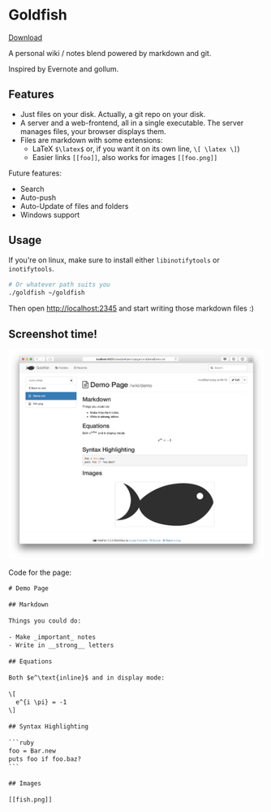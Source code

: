 # Goldfish

[Download](https://github.com/lucas-clemente/goldfish/releases)

A personal wiki / notes blend powered by markdown and git.

Inspired by Evernote and gollum.

## Features

- Just files on your disk. Actually, a git repo on your disk.
- A server and a web-frontend, all in a single executable. The server manages files, your browser displays them.
- Files are markdown with some extensions:
  - LaTeX `$\latex$` or, if you want it on its own line, `\[ \latex \]`)
  - Easier links `[[foo]]`, also works for images `[[foo.png]]`

Future features:

- Search
- Auto-push
- Auto-Update of files and folders
- Windows support

## Usage

If you're on linux, make sure to install either `libinotifytools` or `inotifytools`.

```bash
# Or whatever path suits you
./goldfish ~/goldfish
```

Then open [http://localhost:2345](http://localhost:2345) and start writing those markdown files :)

## Screenshot time!

![](screen.png)

Code for the page:

    # Demo Page

    ## Markdown

    Things you could do:

    - Make _important_ notes
    - Write in __strong__ letters

    ## Equations

    Both $e^\text{inline}$ and in display mode:

    \[
      e^{i \pi} = -1
    \]

    ## Syntax Highlighting

    ```ruby
    foo = Bar.new
    puts foo if foo.baz?
    ```

    ## Images

    [[fish.png]]
